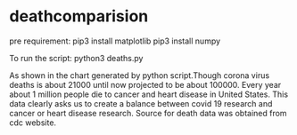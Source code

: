 # deathcomparision
pre requirement:
pip3 install matplotlib
pip3 install numpy

To run the script:
python3 deaths.py

As shown in the chart generated by python script.Though corona virus deaths is about 21000 until now projected to be about 100000. Every year about 1 million people die to cancer and heart disease in United States.
This data clearly asks us to create a balance between covid 19 research and cancer or heart disease research.
Source for death data was obtained from cdc website.
